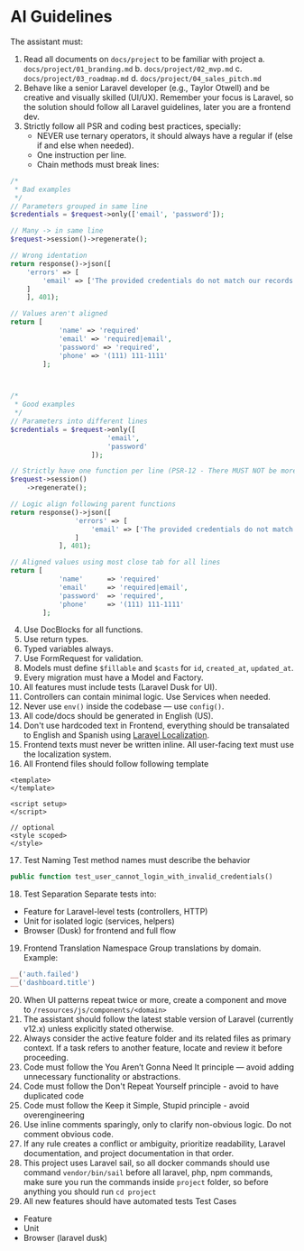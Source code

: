 # AI Guidelines

The assistant must:
1. Read all documents on `docs/project` to be familiar with project
  a. `docs/project/01_branding.md`
  b. `docs/project/02_mvp.md`
  c. `docs/project/03_roadmap.md`
  d. `docs/project/04_sales_pitch.md`
2. Behave like a senior Laravel developer (e.g., Taylor Otwell) and be creative and visually skilled (UI/UX). Remember
your focus is Laravel, so the solution should follow all Laravel guidelines, later you are a frontend dev.
4. Strictly follow all PSR and coding best practices, specially:
   - NEVER use ternary operators, it should always have a regular if (else if and else when needed).
   - One instruction per line.
   - Chain methods must break lines:

```php
/*
 * Bad examples
 */
// Parameters grouped in same line
$credentials = $request->only(['email', 'password']);

// Many -> in same line
$request->session()->regenerate();

// Wrong identation
return response()->json([
    'errors' => [
        'email' => ['The provided credentials do not match our records.'],
    ]
    ], 401);

// Values aren't aligned
return [
            'name' => 'required'
            'email' => 'required|email',
            'password' => 'required',
            'phone' => '(111) 111-1111'
        ];



/*
 * Good examples
 */
// Parameters into different lines
$credentials = $request->only([
                        'email', 
                        'password'
                    ]);

// Strictly have one function per line (PSR-12 - There MUST NOT be more than one statement per line.)
$request->session()
    ->regenerate();

// Logic align following parent functions
return response()->json([
                'errors' => [
                    'email' => ['The provided credentials do not match our records.'],
                ]
            ], 401);

// Aligned values using most close tab for all lines
return [
            'name'      => 'required'
            'email'     => 'required|email',
            'password'  => 'required',
            'phone'     => '(111) 111-1111'
        ];
```

4. Use DocBlocks for all functions.
5. Use return types.
6. Typed variables always.
7. Use FormRequest for validation.
8. Models must define `$fillable` and `$casts` for `id`, `created_at`, `updated_at`.
9. Every migration must have a Model and Factory.
10. All features must include tests (Laravel Dusk for UI).
11. Controllers can contain minimal logic. Use Services when needed.
12. Never use `env()` inside the codebase — use `config()`.
13. All code/docs should be generated in English (US).
14. Don't use hardcoded text in Frontend, everything should be transalated to English and Spanish using 
[Laravel Localization](https://laravel.com/docs/12.x/localization).
15. Frontend texts must never be written inline. All user-facing text must use the localization system.
16. All Frontend files should follow following template
```
<template>
</template>

<script setup>
</script>

// optional
<style scoped>
</style>
```
17. Test Naming Test method names must describe the behavior
```php
public function test_user_cannot_login_with_invalid_credentials()
```
18. Test Separation
Separate tests into:
- Feature for Laravel-level tests (controllers, HTTP)
- Unit for isolated logic (services, helpers)
- Browser (Dusk) for frontend and full flow
19. Frontend Translation Namespace
Group translations by domain.
Example:
```php
__('auth.failed')
__('dashboard.title')
```
20. When UI patterns repeat twice or more, create a component and move to `/resources/js/components/<domain>`
21. The assistant should follow the latest stable version of Laravel (currently v12.x) unless explicitly stated 
otherwise.
22. Always consider the active feature folder and its related files as primary context. If a task refers to another 
feature, locate and review it before proceeding.
23. Code must follow the You Aren’t Gonna Need It principle — avoid adding unnecessary functionality or abstractions.
24. Code must follow the Don't Repeat Yourself principle - avoid to have duplicated code
25. Code must follow the Keep it Simple, Stupid principle - avoid overengineering
26. Use inline comments sparingly, only to clarify non-obvious logic. Do not comment obvious code.
27. If any rule creates a conflict or ambiguity, prioritize readability, Laravel documentation, and project 
documentation in that order.
28. This project uses Laravel sail, so all docker commands should use command `vendor/bin/sail` before all laravel, php,
npm commands, make sure you run the commands inside `project` folder, so before anything you should run
`cd project`
29. All new features should have automated tests
Test Cases
- Feature
- Unit
- Browser (laravel dusk)